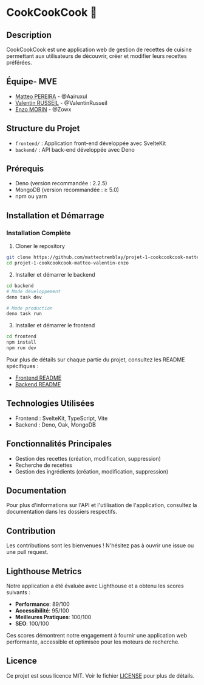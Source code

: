 # CookCookCook 🍳

## Description

CookCookCook est une application web de gestion de recettes de cuisine permettant aux utilisateurs de découvrir, créer
et modifier leurs recettes préférées.

## Équipe- MVE

-   [Matteo PEREIRA](https://github.com/Aairuxul) - @Aairuxul
-   [Valentin RUSSEIL](https://github.com/ValentinRusseil) - @ValentinRusseil
-   [Enzo MORIN](https://github.com/Zowx) - @Zowx

## Structure du Projet

-   `frontend/` : Application front-end développée avec SvelteKit
-   `backend/` : API back-end développée avec Deno

## Prérequis

-   Deno (version recommandée : 2.2.5)
-   MongoDB (version recommandée : ≥ 5.0)
-   npm ou yarn

## Installation et Démarrage

### Installation Complète

1. Cloner le repository

```bash
git clone https://github.com/matteotremblay/projet-1-cookcookcook-matteo-valentin-enzo.git
cd projet-1-cookcookcook-matteo-valentin-enzo
```

2. Installer et démarrer le backend

```bash
cd backend
# Mode développement
deno task dev

# Mode production
deno task run
```

3. Installer et démarrer le frontend

```bash
cd frontend
npm install
npm run dev
```

Pour plus de détails sur chaque partie du projet, consultez les README spécifiques :

-   [Frontend README](./frontend/README.md)
-   [Backend README](./backend/README.md)

## Technologies Utilisées

-   Frontend : SvelteKit, TypeScript, Vite
-   Backend : Deno, Oak, MongoDB

## Fonctionnalités Principales

-   Gestion des recettes (création, modification, suppression)
-   Recherche de recettes
-   Gestion des ingrédients (création, modification, suppression)

## Documentation

Pour plus d'informations sur l'API et l'utilisation de l'application, consultez la documentation dans les dossiers
respectifs.

## Contribution

Les contributions sont les bienvenues ! N'hésitez pas à ouvrir une issue ou une pull request.

## Lighthouse Metrics

Notre application a été évaluée avec Lighthouse et a obtenu les scores suivants :

-   **Performance**: 89/100
-   **Accessibilité**: 95/100
-   **Meilleures Pratiques**: 100/100
-   **SEO**: 100/100

Ces scores démontrent notre engagement à fournir une application web performante, accessible et optimisée pour les
moteurs de recherche.

## Licence

Ce projet est sous licence MIT. Voir le fichier [LICENSE](./LICENSE) pour plus de détails.
